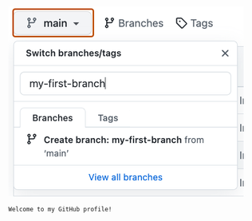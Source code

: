   ![main-branch-dropdown](/images/main-branch-dropdown.png)
   ```
   Welcome to my GitHub profile!
   ```
